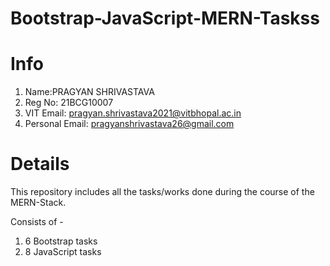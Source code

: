 # Bootstrap-JavaScript-MERN-Taskss
# Info
1) Name:PRAGYAN SHRIVASTAVA
2) Reg No: 21BCG10007
3) VIT Email: pragyan.shrivastava2021@vitbhopal.ac.in
4) Personal Email: pragyanshrivastava26@gmail.com

# Details
This repository includes all the tasks/works done during the course of the MERN-Stack.

Consists of - 
1) 6 Bootstrap tasks
2) 8 JavaScript tasks

